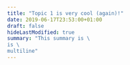 ```yaml
---
title: "Topic 1 is very cool (again)!"
date: 2019-06-17T23:53:00+01:00
draft: false
hideLastModified: true
summary: "This summary is \
is \
multiline"
---
```

